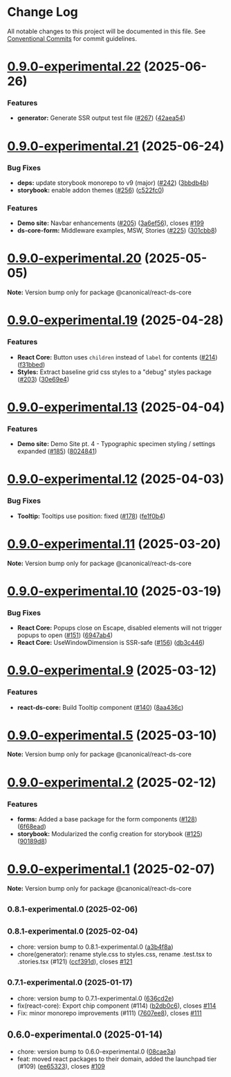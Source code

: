 # Change Log

All notable changes to this project will be documented in this file.
See [Conventional Commits](https://conventionalcommits.org) for commit guidelines.

# [0.9.0-experimental.22](https://github.com/canonical/ds25/compare/v0.9.0-experimental.21...v0.9.0-experimental.22) (2025-06-26)


### Features

* **generator:** Generate SSR output test file ([#267](https://github.com/canonical/ds25/issues/267)) ([42aea54](https://github.com/canonical/ds25/commit/42aea54ee8c886225c606536f3b4da0b6f1269d3))





# [0.9.0-experimental.21](https://github.com/canonical/ds25/compare/v0.9.0-experimental.20...v0.9.0-experimental.21) (2025-06-24)


### Bug Fixes

* **deps:** update storybook monorepo to v9 (major) ([#242](https://github.com/canonical/ds25/issues/242)) ([3bbdb4b](https://github.com/canonical/ds25/commit/3bbdb4b9299565f84081fe882d9a2fd85197b8ee))
* **storybook:** enable addon themes ([#256](https://github.com/canonical/ds25/issues/256)) ([c522fc0](https://github.com/canonical/ds25/commit/c522fc05f48d39ab358773c458a53233a1259835))


### Features

* **Demo site:** Navbar enhancements ([#205](https://github.com/canonical/ds25/issues/205)) ([3a6ef56](https://github.com/canonical/ds25/commit/3a6ef568f362a01ccae17cd40c56c886336e186d)), closes [#199](https://github.com/canonical/ds25/issues/199)
* **ds-core-form:** Middleware examples, MSW, Stories ([#225](https://github.com/canonical/ds25/issues/225)) ([301cbb8](https://github.com/canonical/ds25/commit/301cbb8256531b5ee8ff4a7d0359dd317a6d430f))





# [0.9.0-experimental.20](https://github.com/canonical/ds25/compare/v0.9.0-experimental.19...v0.9.0-experimental.20) (2025-05-05)

**Note:** Version bump only for package @canonical/react-ds-core





# [0.9.0-experimental.19](https://github.com/canonical/ds25/compare/v0.9.0-experimental.18...v0.9.0-experimental.19) (2025-04-28)


### Features

* **React Core:** Button uses `children` instead of `label` for contents ([#214](https://github.com/canonical/ds25/issues/214)) ([f31bbed](https://github.com/canonical/ds25/commit/f31bbed41ca6f3945ee1ac18da7e4068b1f2bd59))
* **Styles:** Extract baseline grid css styles to a "debug" styles package ([#203](https://github.com/canonical/ds25/issues/203)) ([30e69e4](https://github.com/canonical/ds25/commit/30e69e44799a1076c7c0b668ddb3b81b36b7d967))





# [0.9.0-experimental.13](https://github.com/canonical/ds25/compare/v0.9.0-experimental.12...v0.9.0-experimental.13) (2025-04-04)


### Features

* **Demo site:** Demo Site pt. 4 - Typographic specimen styling / settings expanded ([#185](https://github.com/canonical/ds25/issues/185)) ([8024841](https://github.com/canonical/ds25/commit/8024841b53a70f2df202de8d8a5ff8cb53b8836d))





# [0.9.0-experimental.12](https://github.com/canonical/ds25/compare/v0.9.0-experimental.11...v0.9.0-experimental.12) (2025-04-03)


### Bug Fixes

* **Tooltip:** Tooltips use position: fixed ([#178](https://github.com/canonical/ds25/issues/178)) ([fe1f0b4](https://github.com/canonical/ds25/commit/fe1f0b4af1ff676b648735bce02c1f32f6d3a380))





# [0.9.0-experimental.11](https://github.com/canonical/ds25/compare/v0.9.0-experimental.10...v0.9.0-experimental.11) (2025-03-20)

**Note:** Version bump only for package @canonical/react-ds-core





# [0.9.0-experimental.10](https://github.com/canonical/ds25/compare/v0.9.0-experimental.9...v0.9.0-experimental.10) (2025-03-19)


### Bug Fixes

* **React Core:** Popups close on Escape, disabled elements will not trigger popups to open ([#151](https://github.com/canonical/ds25/issues/151)) ([6947ab4](https://github.com/canonical/ds25/commit/6947ab47f1b08c493a648ca643af9e51ebe3aae7))
* **React Core:** UseWindowDimension is SSR-safe ([#156](https://github.com/canonical/ds25/issues/156)) ([db3c446](https://github.com/canonical/ds25/commit/db3c446cbc2dac3687d44ed5f0061c4449e18115))





# [0.9.0-experimental.9](https://github.com/canonical/ds25/compare/v0.9.0-experimental.8...v0.9.0-experimental.9) (2025-03-12)


### Features

* **react-ds-core:** Build Tooltip component ([#140](https://github.com/canonical/ds25/issues/140)) ([8aa436c](https://github.com/canonical/ds25/commit/8aa436cd84a3373b5ae36bbc9ec22ddaf5d3daea))





# [0.9.0-experimental.5](https://github.com/canonical/ds25/compare/v0.9.0-experimental.4...v0.9.0-experimental.5) (2025-03-10)

**Note:** Version bump only for package @canonical/react-ds-core





# [0.9.0-experimental.2](https://github.com/canonical/ds25/compare/v0.9.0-experimental.1...v0.9.0-experimental.2) (2025-02-12)


### Features

* **forms:** Added a base package for the form components ([#128](https://github.com/canonical/ds25/issues/128)) ([6f68ead](https://github.com/canonical/ds25/commit/6f68eade4bcee41988bed4826a2a4211a1c25917))
* **storybook:** Modularized the config creation for storybook ([#125](https://github.com/canonical/ds25/issues/125)) ([90189d8](https://github.com/canonical/ds25/commit/90189d89b5a1948a417adea245708336225f598d))





# [0.9.0-experimental.1](https://github.com/canonical/ds25/compare/v0.9.0-experimental.0...v0.9.0-experimental.1) (2025-02-07)

**Note:** Version bump only for package @canonical/react-ds-core





## <small>0.8.1-experimental.0 (2025-02-06)</small>




## <small>0.8.1-experimental.0 (2025-02-04)</small>

* chore: version bump to 0.8.1-experimental.0 ([a3b4f8a](https://github.com/canonical/ds25/commit/a3b4f8a))
* chore(generator): rename style.css to styles.css, rename .test.tsx to .stories.tsx (#121) ([ccf391d](https://github.com/canonical/ds25/commit/ccf391d)), closes [#121](https://github.com/canonical/ds25/issues/121)



## <small>0.7.1-experimental.0 (2025-01-17)</small>

* chore: version bump to 0.7.1-experimental.0 ([636cd2e](https://github.com/canonical/ds25/commit/636cd2e))
* fix(react-core): Export chip component (#114) ([b2db0c6](https://github.com/canonical/ds25/commit/b2db0c6)), closes [#114](https://github.com/canonical/ds25/issues/114)
* Fix: minor monorepo improvements (#111) ([7607ee8](https://github.com/canonical/ds25/commit/7607ee8)), closes [#111](https://github.com/canonical/ds25/issues/111)



## 0.6.0-experimental.0 (2025-01-14)

* chore: version bump to 0.6.0-experimental.0 ([08cae3a](https://github.com/canonical/ds25/commit/08cae3a))
* feat: moved react packages to their domain, added the launchpad tier (#109) ([ee65323](https://github.com/canonical/ds25/commit/ee65323)), closes [#109](https://github.com/canonical/ds25/issues/109)
